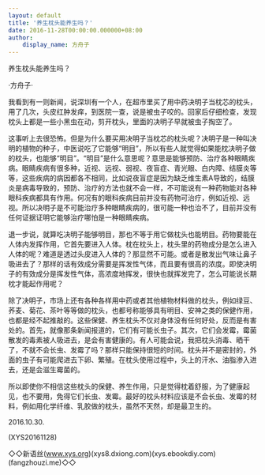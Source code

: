 ```yaml
---
layout: default
title: '养生枕头能养生吗？'
date: 2016-11-28T00:00:00.000000+08:00
author:
    display_name: 方舟子
---
```


养生枕头能养生吗？

·方舟子·

我看到有一则新闻，说深圳有一个人，在超市里买了用中药决明子当枕芯的枕头，用了几次，头皮红肿发痒，到医院一查，说是被虫子咬的。回家后仔细检查，发现枕头上都是一些小黑虫在动，剪开枕头，里面的决明子早就被虫子掏空了。

这事听上去很恐怖。但是为什么要买用决明子当枕芯的枕头呢？决明子是一种叫决明的植物的种子，中医说吃了它能够“明目”，所以有些人就觉得如果能枕决明子做的枕头，也能够“明目”。“明目”是什么意思呢？意思是能够预防、治疗各种眼睛疾病。眼睛疾病有很多种，近视、远视、弱视、夜盲症、青光眼、白内障、结膜炎等等，这些疾病的病因都各不相同，比如说夜盲症是因为缺乏维生素A导致的，结膜炎是病毒导致的，预防、治疗的方法也就不会一样，不可能说有一种药物能对各种眼科疾病都具有作用。何况有的眼科疾病目前并没有药物可治疗，例如近视、远视。所以决明子是不可能治疗多种眼睛疾病的，很可能一种也治不了，目前并没有任何证据证明它能够治疗哪怕是一种眼睛疾病。

退一步说，就算吃决明子能够明目，那也不等于用它做枕头也能明目。药物要能在人体内发挥作用，它首先要进入人体。枕在枕头上，枕头里的药物成分是怎么进入人体的呢？难道是透过头皮进入人体的？那显然不可能。或者是散发出气味让鼻子吸进去了？那样的话有效成分需要是挥发性气体，而且要有很高的浓度。即使决明子的有效成分是挥发性气体，高浓度地挥发，很快也就挥发完了，怎么可能说长期枕才能起作用呢？

除了决明子，市场上还有各种各样用中药或者其他植物材料做的枕头，例如绿豆、荞麦、菊花、茶叶等等做的枕头，也都号称能够具有明目、安神之类的保健作用，也都是经不起推敲的。这些保健、养生枕头不仅对身体没有任何好处，反而是有害处的。首先，就像那条新闻报道的，它们有可能长虫子。其次，它们会发霉，霉菌散发的毒素被人吸进去，是会有害健康的。有人可能会说，我把枕头消毒、晒干了，不就不会长虫、发霉了吗？那样只能保持很短的时间。枕头并不是密封的，外面的虫子有可能爬进去下卵、繁殖。在枕头使用过程中，头上的汗水、油脂渗入进去，还是会滋生霉菌的。

所以即使你不相信这些枕头的保健、养生作用，只是觉得枕着舒服，为了健康起见，也不要用，免得它们长虫、发霉。最好的枕头材料应该是不会长虫、发霉的材料，例如用化学纤维、乳胶做的枕头，虽然不天然，却是最卫生的。

2016.10.30.

(XYS20161128)

◇◇新语丝(www.xys.org)(xys8.dxiong.com)(xys.ebookdiy.com)(fangzhouzi.me)◇◇

